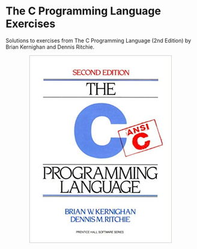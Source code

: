 # The C Programming Language Exercises
Solutions to exercises from The C Programming Language (2nd Edition) by Brian Kernighan and Dennis Ritchie.

<p align="center">
  <img src="cover.jpg">
</p>
